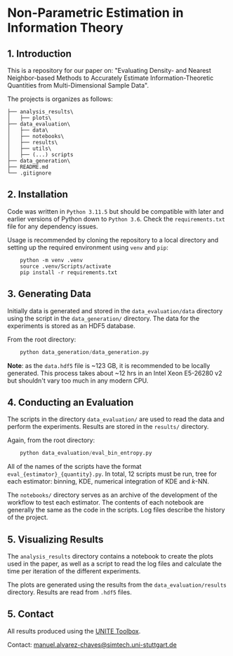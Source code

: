 # Non-Parametric Estimation in Information Theory

## 1. Introduction

This is a repository for our paper on: "Evaluating Density- and Nearest Neighbor-based Methods to Accurately Estimate Information-Theoretic Quantities from Multi-Dimensional Sample Data".

The projects is organizes as follows:
```
├── analysis_results\
│   ├── plots\
├── data_evaluation\
│   ├── data\
│   ├── notebooks\
│   ├── results\
│   ├── utils\
│   ├── (...) scripts
├── data_generation\
├── README.md
└── .gitignore
```

## 2. Installation

Code was written in `Python 3.11.5` but should be compatible with later and earlier versions of Python down to `Python 3.6`.  Check the `requirements.txt` file for any dependency issues.

Usage is recommended by cloning the repository to a local directory and setting up the required environment using `venv` and `pip`:

```shell
    python -m venv .venv
    source .venv/Scripts/activate
    pip install -r requirements.txt
```

## 3. Generating Data

Initially data is generated and stored in the `data_evaluation/data` directory using the script in the `data_generation/` directory. The data for the experiments is stored as an HDF5 database.

From the root directory:
```python
    python data_generation/data_generation.py
```
**Note**: as the `data.hdf5` file is  ~123 GB, it is recommended to be locally generated. This process takes about ~12 hrs in an Intel Xeon E5-26280 v2 but shouldn't vary too much in any modern CPU. 

## 4. Conducting an Evaluation

The scripts in the directory `data_evaluation/` are used to read the data and perform the experiments. Results are stored in the `results/` directory.

Again, from the root directory:
```python
    python data_evaluation/eval_bin_entropy.py
```

All of the names of the scripts have the format `eval_{estimator}_{quantity}.py`. In total, 12 scripts must be run, tree for each estimator: binning, KDE, numerical integration of KDE and *k*-NN.

The `notebooks/` directory serves as an archive of the development of the workflow to test each estimator. The contents of each notebook are generally the same as the code in the scripts. Log files describe the history of the project.

## 5. Visualizing Results

The `analysis_results` directory contains a notebook to create the plots used in the paper, as well as a script to read the log files and calculate the time per iteration of the different experiments.

The plots are generated using the results from the `data_evaluation/results` directory. Results are read from `.hdf5` files.

## 5. Contact

All results produced using the [UNITE Toolbox](https://github.com/manuel-alvarez-chaves/unite_toolbox).

Contact: [manuel.alvarez-chaves@simtech.uni-stuttgart.de](manuel.alvarez-chaves@simtech.uni-stuttgart.de)
